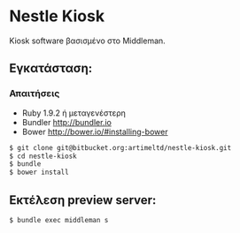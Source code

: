 Nestle Kiosk
============

Kiosk software βασισμένο στο Middleman.

Εγκατάσταση:
------------

### Απαιτήσεις

* Ruby 1.9.2 ή μεταγενέστερη
* Bundler http://bundler.io
* Bower http://bower.io/#installing-bower

``` bash
$ git clone git@bitbucket.org:artimeltd/nestle-kiosk.git
$ cd nestle-kiosk
$ bundle
$ bower install
```

Εκτέλεση preview server:
------------------------

``` bash
$ bundle exec middleman s
```
